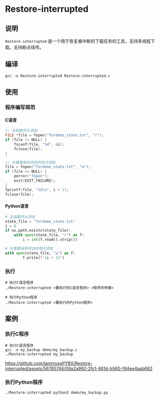# Restore-interrupted

## 说明
```Restore-interrupted``` 是一个用于恢复被中断的下载任务的工具，支持多线程下载，支持断点续传。

## 编译
```shell
gcc -o Restore-interrupted Restore-interrupted.c 
```

## 使用
### 程序编写规范
#### C语言
```c  
// 主函数开头添加
FILE *file = fopen("fordemo_state.txt", "r");
if (file != NULL) {
    fscanf(file, "%d", &i);
    fclose(file);
}

// 在需要保存状态的地方添加
file = fopen("fordemo_state.txt", "w");
if (file == NULL) {
    perror("fopen");
    exit(EXIT_FAILURE);
}
fprintf(file, "%d\n", i + 1);
fclose(file);
```

#### Python语言
```python
# 主函数开头添加
state_file = "fordemo_state.txt"
i = 0
if os.path.exists(state_file):
    with open(state_file, "r") as f:
        i = int(f.read().strip())

# 在需要保存状态的地方添加        
with open(state_file, "w") as f:
        f.write(f"{i + 1}")
```
    

### 执行
```shell
# 执行C语言程序
./Restore-interrupted <要执行的C语言程序> <程序的参数>

# 执行Python程序
./Restore-interrupted <要执行的Python程序>
```

## 案例
### 执行C程序
```shell
# 执行C语言程序
gcc -o my_backup demo/my_backup.c
./Restore-interrupted my_backup
```
https://github.com/IammyselfYBX/Restore-interrupted/assets/56785746/09a2a992-2fc1-461d-b560-f84ee4aab662




### 执行Python程序
```shell
./Restore-interrupted python3 demo/my_backup.py
```


